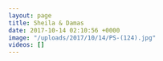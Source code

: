 ```yaml
---
layout: page
title: Sheila & Damas
date: 2017-10-14 02:10:56 +0000
image: "/uploads/2017/10/14/PS-(124).jpg"
videos: []
---
```

